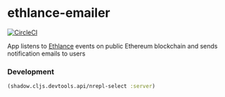 # ethlance-emailer

[![CircleCI](https://circleci.com/gh/district0x/ethlance-emailer.svg?style=svg)](https://circleci.com/gh/district0x/ethlance-emailer)

App listens to [Ethlance](http://ethlance.com) events on public Ethereum blockchain and sends notification emails
to users

### Development

```clojure
(shadow.cljs.devtools.api/nrepl-select :server)
```
